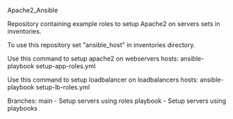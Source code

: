 Apache2_Ansible

Repository containing example roles to setup Apache2 on servers sets in inventories.

To use this repository set "ansible_host" in inventories directory.

Use this command to setup apache2 on webservers hosts:
ansible-playbook setup-app-roles.yml

Use this command to setup loadbalancer on loadbalancers hosts:
ansible-playbook setup-lb-roles.yml


Branches:
main - Setup servers using roles
playbook - Setup servers using playbooks